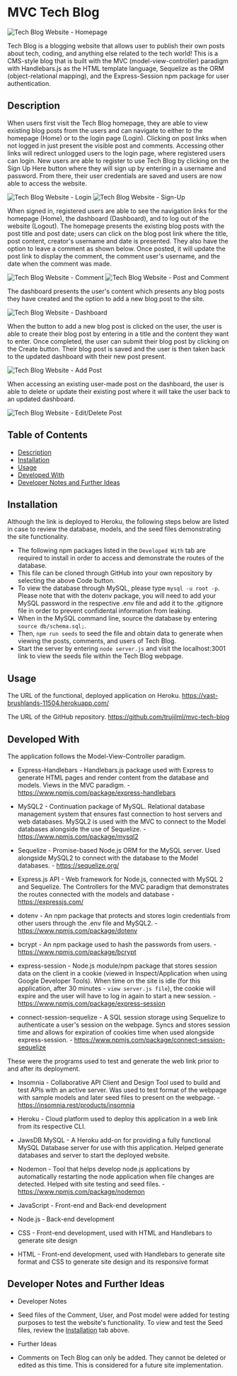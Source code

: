 # MVC Tech Blog

![Tech Blog Website - Homepage](./demo/techblog-1.png)

Tech Blog is a blogging website that allows user to publish their own posts about tech, coding, and anything else related to the tech world! This is a CMS-style blog that is built with the MVC (model-view-controller) paradigm with Handlebars.js as the HTML template language, Sequelize as the ORM (object-relational mapping), and the Express-Session npm package for user authentication. 

## Description

When users first visit the Tech Blog homepage, they are able to view existing blog posts from the users and can navigate to either to the homepage (Home) or to the login page (Login). Clicking on post links when not logged in just present the visible post and comments. Accessing other links will redirect unlogged users to the login page, where registered users can login. New users are able to register to use Tech Blog by clicking on the Sign Up Here button where they will sign up by entering in a username and password. From there, their user credentials are saved and users are now able to access the website.

![Tech Blog Website - Login](./demo/techblog-2.png)
![Tech Blog Website - Sign-Up](./demo/techblog-3.png)

When signed in, registered users are able to see the navigation links for the homepage (Home), the dashboard (Dashboard), and to log out of the website (Logout).  The homepage presents the existing blog posts with the post title and post date; users can click on the blog post link where the title, post content, creator's username and date is presented. They also have the option to leave a comment as shown below. Once posted, it will update the post link to display the comment, the comment user's username, and the date when the comment was made.

![Tech Blog Website - Comment](./demo/techblog-5.png)
![Tech Blog Website - Post and Comment](./demo/techblog-6.png)

The dashboard presents the user's content which presents any blog posts they have created and the option to add a new blog post to the site.

![Tech Blog Website - Dashboard](./demo/techblog-7.png)

When the button to add a new blog post is clicked on the user, the user is able to create their blog post by entering in a title and the content they want to enter. Once completed, the user can submit their blog post by clicking on the Create button. Their blog post is saved and the user is then taken back to the updated dashboard with their new post present.

![Tech Blog Website - Add Post](./demo/techblog-4.png)

When accessing an existing user-made post on the dashboard, the user is able to delete or update their existing post where it will take the user back to an updated dashboard.

![Tech Blog Website - Edit/Delete Post](./demo/techblog-8.png)

## Table of Contents
- [Description](#Description)
- [Installation](#Installation)
- [Usage](#Usage)
- [Developed With](#Developed-With)
- [Developer Notes and Further Ideas](#Developer-Notes-and-Further-Ideas)

## Installation
Although the link is deployed to Heroku, the following steps below are listed in case to review the database, models, and the seed files demonstrating the site functionality.

- The following npm packages listed in the `Developed With` tab are required to install in order to access and demonstrate the routes of the database.
- This file can be cloned through GitHub into your own repository by selecting the above Code button.
- To view the database through MySQL, please type `mysql -u root -p`. Please note that with the dotenv package, you will need to add your MySQL password in the respective .env file and add it to the .gitignore file in order to prevent confidental information from leaking.
- When in the MySQL command line, source the database by entering `source db/schema.sql;`.
- Then, `npm run seeds` to seed the file and obtain data to generate when viewing the posts, comments, and users of Tech Blog.
- Start the server by entering `node server.js` and visit the localhost:3001 link to view the seeds file within the Tech Blog webpage.

## Usage
The URL of the functional, deployed application on Heroku.
https://vast-brushlands-11504.herokuapp.com/

The URL of the GitHub repository. 
https://github.com/trujilml/mvc-tech-blog

## Developed With
The application follows the Model-View-Controller paradigm.
- Express-Handlebars - Handlebars.js package used with Express to generate HTML pages and render content from the database and models. Views in the MVC paradigm. -  https://www.npmjs.com/package/express-handlebars
- MySQL2 - Continuation package of MySQL. Relational database management system that ensures fast connection to host servers and web databases. MySQL2 is used with the MVC to connect to the Model databases alongside the use of Sequelize. - https://www.npmjs.com/package/mysql2
- Sequelize - Promise-based Node.js ORM for the MySQL server. Used alongside MySQL2 to connect with the database to the Model databases. - https://sequelize.org/
- Express.js API - Web framework for Node.js, connected with MySQL 2 and Sequelize. The Controllers for the MVC paradigm that demonstrates the routes connected with the models and database - https://expressjs.com/

- dotenv - An npm package that protects and stores login credentials from other users through the .env file and MySQL2. - https://www.npmjs.com/package/dotenv
- bcrypt - An npm package used to hash the passwords from users. - https://www.npmjs.com/package/bcrypt
- express-session - Node.js module/npm package that stores session data on the client in a cookie (viewed in Inspect/Application when using Google Developer Tools). When time on the site is idle (for this application, after 30 minutes - `view server.js file`), the cookie will expire and the user will have to log in again to start a new session. -  https://www.npmjs.com/package/express-session 
- connect-session-sequelize - A SQL session storage using Sequelize to authenticate a user's session on the webpage. Syncs and stores session time and allows for expiration of cookies time when used alongside express-session. - https://www.npmjs.com/package/connect-session-sequelize

These were the programs used to test and generate the web link prior to and after its deployment.
- Insomnia - Collaborative API Client and Design Tool used to build and test APIs with an active server. Was used to test format of the webpage with sample models and later seed files to present on the webpage. - https://insomnia.rest/products/insomnia
- Heroku - Cloud platform used to deploy this application in a web link from its respective CLI. 
- JawsDB MySQL - A Heroku add-on for providing a fully functional MySQL Database server for use with this application. Helped generate databases and server to start the deployed website.

-  Nodemon - Tool that helps develop node.js applications by automatically restarting the node application when file changes are detected. Helped with site testing and seed files. - https://www.npmjs.com/package/nodemon 
- JavaScript - Front-end and Back-end development
- Node.js - Back-end development
- CSS - Front-end development, used with HTML and Handlebars to generate site design
- HTML - Front-end development, used with Handlebars to generate site format and CSS to generate site design and its responsive format

## Developer Notes and Further Ideas
- Developer Notes
- Seed files of the Comment, User, and Post model were added for testing purposes to test the website's functionality. To view and test the Seed files, review the [Installation](#Installation) tab above. 

- Further Ideas
- Comments on Tech Blog can only be added. They cannot be deleted or edited as this time. This is considered for a future site implementation.